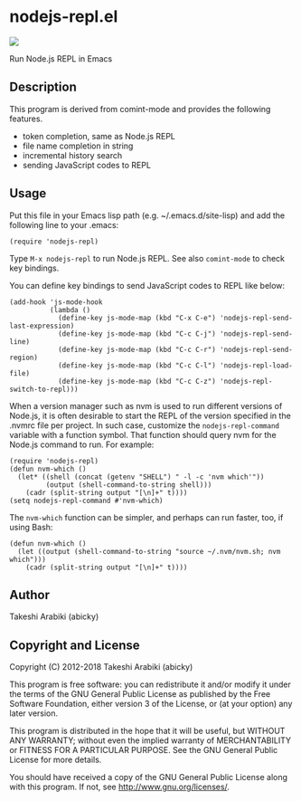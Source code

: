 nodejs-repl.el
===================================

![](https://github.com/abicky/nodejs-repl.el/workflows/CI/badge.svg)

Run Node.js REPL in Emacs

Description
-----------

This program is derived from comint-mode and provides the following features.

* token completion, same as Node.js REPL
* file name completion in string
* incremental history search
* sending JavaScript codes to REPL

Usage
-----

Put this file in your Emacs lisp path (e.g. ~/.emacs.d/site-lisp)
and add the following line to your .emacs:

```elisp
(require 'nodejs-repl)
```

Type `M-x nodejs-repl` to run Node.js REPL.
See also `comint-mode` to check key bindings.

You can define key bindings to send JavaScript codes to REPL like below:

```elisp
(add-hook 'js-mode-hook
          (lambda ()
            (define-key js-mode-map (kbd "C-x C-e") 'nodejs-repl-send-last-expression)
            (define-key js-mode-map (kbd "C-c C-j") 'nodejs-repl-send-line)
            (define-key js-mode-map (kbd "C-c C-r") 'nodejs-repl-send-region)
            (define-key js-mode-map (kbd "C-c C-l") 'nodejs-repl-load-file)
            (define-key js-mode-map (kbd "C-c C-z") 'nodejs-repl-switch-to-repl)))
```

When a version manager such as nvm is used to run different versions
of Node.js, it is often desirable to start the REPL of the version
specified in the .nvmrc file per project.  In such case, customize the
`nodejs-repl-command` variable with a function symbol.  That function
should query nvm for the Node.js command to run.  For example:

```elisp
(require 'nodejs-repl)
(defun nvm-which ()
  (let* ((shell (concat (getenv "SHELL") " -l -c 'nvm which'"))
         (output (shell-command-to-string shell)))
    (cadr (split-string output "[\n]+" t))))
(setq nodejs-repl-command #'nvm-which)
```

The `nvm-which` function can be simpler, and perhaps can run faster,
too, if using Bash:

```elisp
(defun nvm-which ()
  (let ((output (shell-command-to-string "source ~/.nvm/nvm.sh; nvm which")))
    (cadr (split-string output "[\n]+" t))))
```

Author
------

Takeshi Arabiki (abicky)


Copyright and License
---------------------

Copyright (C) 2012-2018  Takeshi Arabiki (abicky)

This program is free software: you can redistribute it and/or modify
it under the terms of the GNU General Public License as published by
the Free Software Foundation, either version 3 of the License, or
(at your option) any later version.

This program is distributed in the hope that it will be useful,
but WITHOUT ANY WARRANTY; without even the implied warranty of
MERCHANTABILITY or FITNESS FOR A PARTICULAR PURPOSE.  See the
GNU General Public License for more details.

You should have received a copy of the GNU General Public License
along with this program.  If not, see <http://www.gnu.org/licenses/>.
